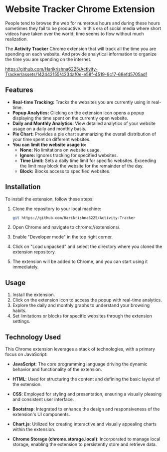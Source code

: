 # Website Tracker Chrome Extension
People tend to browse the web for numerous hours and during these hours sometimes they fail to be productive. In this era of social media where short videos have taken over the world, time seems to flow without much realization. 

The **Activity Tracker** Chrome extension  that will track all the time you are spending on each website. And provide analytical information to organize the time you are spending on the internet. 

https://github.com/Harikrishna6225/Activity-Tracker/assets/142442155/4234af0e-e58f-4519-9c17-68efd5705ad1



## Features

- **Real-time Tracking:** Tracks the websites you are currently using in real-time.
- **Popup Analytics:** Clicking on the extension icon opens a popup displaying the time spent on the currently open website.
- **Daily and Monthly Analytics:** View detailed analytics of your website usage on a daily and monthly basis.
- **Pie Chart:** Provides a pie chart summarizing the overall distribution of your time spent on different websites.
- **You can limit the website usage to:**
  - **None:** No limitations on website usage.
  - **Ignore:** Ignores tracking for specified websites.
  - **Time Limit:** Sets a daily time limit for specific websites. Exceeding the limit may block the website for the remainder of the day.
  - **Block:** Blocks access to specified websites.


## Installation

To install the extension, follow these steps:

1. Clone the repository to your local machine:

   ````bash
   git https://github.com/Harikrishna6225/Activity-Tracker
   ````

2. Open Chrome and navigate to chrome://extensions/.

3. Enable "Developer mode" in the top right corner.

4. Click on "Load unpacked" and select the directory where you cloned the extension repository.

5. The extension will be added to Chrome, and you can start using it immediately.

## Usage

1. Install the extension.
2. Click on the extension icon to access the popup with real-time analytics.
3. Explore the daily and monthly graphs to understand your browsing habits.
4. Set limitations or blocks for specific websites through the extension settings.

## Technology Used

This Chrome extension leverages a stack of technologies, with a primary focus on JavaScript:

- **JavaScript**: The core programming language driving the dynamic behavior and functionality of the extension.

- **HTML**: Used for structuring the content and defining the basic layout of the extension.

- **CSS**: Employed for styling and presentation, ensuring a visually pleasing and consistent user interface.

- **Bootstrap**: Integrated to enhance the design and responsiveness of the extension's UI components.

- **Chart.js**: Utilized for creating interactive and visually appealing charts within the extension.

- **Chrome Storage (chrome.storage.local)**: Incorporated to manage local storage, enabling the extension to persistently store and retrieve data.
